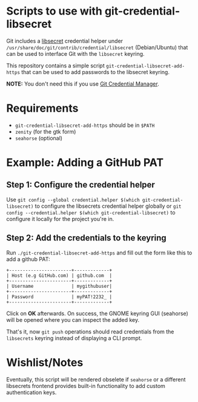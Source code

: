 # Scripts to use with git-credential-libsecret

Git includes a [libsecret](https://wiki.gnome.org/Projects/Libsecret) credential helper under `/usr/share/doc/git/contrib/credential/libsecret` (Debian/Ubuntu) that can be used to interface Git with the `libsecret` keyring.

This repository contains a simple script `git-credential-libsecret-add-https` that can be used to add passwords to the libsecret keyring.

**NOTE:** You don't need this if you use [Git Credential Manager](https://github.com/GitCredentialManager/git-credential-manager).

# Requirements

* `git-credential-libsecret-add-https` should be in `$PATH`
* `zenity` (for the gtk form)
* `seahorse` (optional)

# Example: Adding a GitHub PAT

## Step 1: Configure the credential helper

Use `git config --global credential.helper $(which git-credential-libsecret)` to configure the libsecrets credential helper globally or `git config --credential.helper $(which git-credential-libsecret)` to configure it locally for the project you're in.

## Step 2: Add the credentials to the keyring

Run `./git-credential-libsecret-add-https` and fill out the form like this to add a github PAT:

```
+-----------------------+-------------+
| Host (e.g GitHub.com) | github.com  |
+-----------------------+-------------+
| Username              | mygithubuser|
+-----------------------+-------------+
| Password              | myPAT!2232_ |
+-----------------------+-------------+
```

Click on **OK** afterwards. On success, the GNOME keyring GUI (seahorse) will be opened where you can inspect the added key.

That's it, now `git push` operations should read credentials from the `libsecrets` keyring instead of displaying a CLI prompt.

# Wishlist/Notes

Eventually, this script will be rendered obselete if `seahorse` or a different libsecrets frontend provides built-in functionality to add custom authentication keys.
